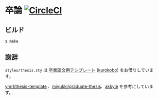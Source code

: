 # 卒論 [![CircleCI](https://circleci.com/gh/akkyie/thesis.svg?style=svg)](https://circleci.com/gh/akkyie/thesis)

## ビルド

```shell
$ make
```

## 謝辞

`styles/thesis.sty` は [卒業論文用テンプレート](http://wiki.kurokobo.com/index.php?LaTeX) ([kurokobo](http://twitter.com/kurokobo)) をお借りしています。

[ymrl/thesis-template](https://github.com/ymrl/thesis-template) 、[miyukki/graduate-thesis](https://github.com/miyukki/graduate-thesis)、[akkyie](https://github.com/akkyie/thesis) を参考にしています。
